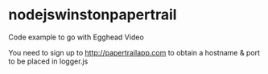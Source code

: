 # nodejswinstonpapertrail
Code example to go with Egghead Video


You need to sign up to http://papertrailapp.com to obtain a hostname & port to be placed in logger.js
